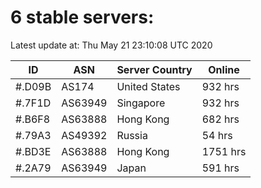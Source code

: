 # 6 stable servers:

Latest update at: Thu May 21 23:10:08 UTC 2020

| ID | ASN | Server Country | Online |
| -- | --- | -------------- | ------ |
| #.D09B | AS174 | United States | 932 hrs |
| #.7F1D | AS63949 | Singapore | 932 hrs |
| #.B6F8 | AS63888 | Hong Kong | 682 hrs |
| #.79A3 | AS49392 | Russia | 54 hrs |
| #.BD3E | AS63888 | Hong Kong | 1751 hrs |
| #.2A79 | AS63949 | Japan | 591 hrs |

